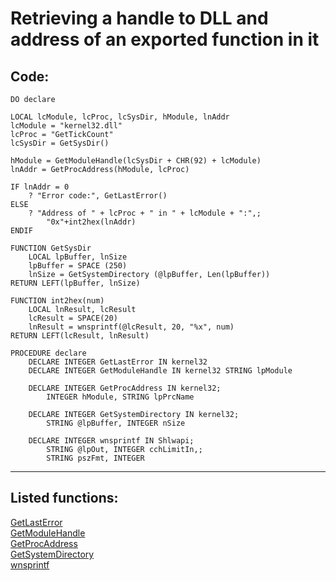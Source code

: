 <link rel="stylesheet" type="text/css" href="../css/win32api.css">  
<link rel="stylesheet" href="https://cdnjs.cloudflare.com/ajax/libs/font-awesome/4.7.0/css/font-awesome.min.css">

# Retrieving a handle to DLL and address of an exported function in it

## Code:
```foxpro  
DO declare

LOCAL lcModule, lcProc, lcSysDir, hModule, lnAddr
lcModule = "kernel32.dll"
lcProc = "GetTickCount"
lcSysDir = GetSysDir()

hModule = GetModuleHandle(lcSysDir + CHR(92) + lcModule)
lnAddr = GetProcAddress(hModule, lcProc)

IF lnAddr = 0
	? "Error code:", GetLastError()
ELSE
	? "Address of " + lcProc + " in " + lcModule + ":",;
		"0x"+int2hex(lnAddr)
ENDIF

FUNCTION GetSysDir
	LOCAL lpBuffer, lnSize
	lpBuffer = SPACE (250)
	lnSize = GetSystemDirectory (@lpBuffer, Len(lpBuffer))
RETURN LEFT(lpBuffer, lnSize)

FUNCTION int2hex(num)
	LOCAL lnResult, lcResult
	lcResult = SPACE(20)
	lnResult = wnsprintf(@lcResult, 20, "%x", num)
RETURN LEFT(lcResult, lnResult)

PROCEDURE declare
	DECLARE INTEGER GetLastError IN kernel32
	DECLARE INTEGER GetModuleHandle IN kernel32 STRING lpModule

	DECLARE INTEGER GetProcAddress IN kernel32;
		INTEGER hModule, STRING lpPrcName
	
	DECLARE INTEGER GetSystemDirectory IN kernel32;
		STRING @lpBuffer, INTEGER nSize

	DECLARE INTEGER wnsprintf IN Shlwapi;
		STRING @lpOut, INTEGER cchLimitIn,;
		STRING pszFmt, INTEGER  
```  
***  


## Listed functions:
[GetLastError](../libraries/kernel32/GetLastError.md)  
[GetModuleHandle](../libraries/kernel32/GetModuleHandle.md)  
[GetProcAddress](../libraries/kernel32/GetProcAddress.md)  
[GetSystemDirectory](../libraries/kernel32/GetSystemDirectory.md)  
[wnsprintf](../libraries/shlwapi/wnsprintf.md)  

